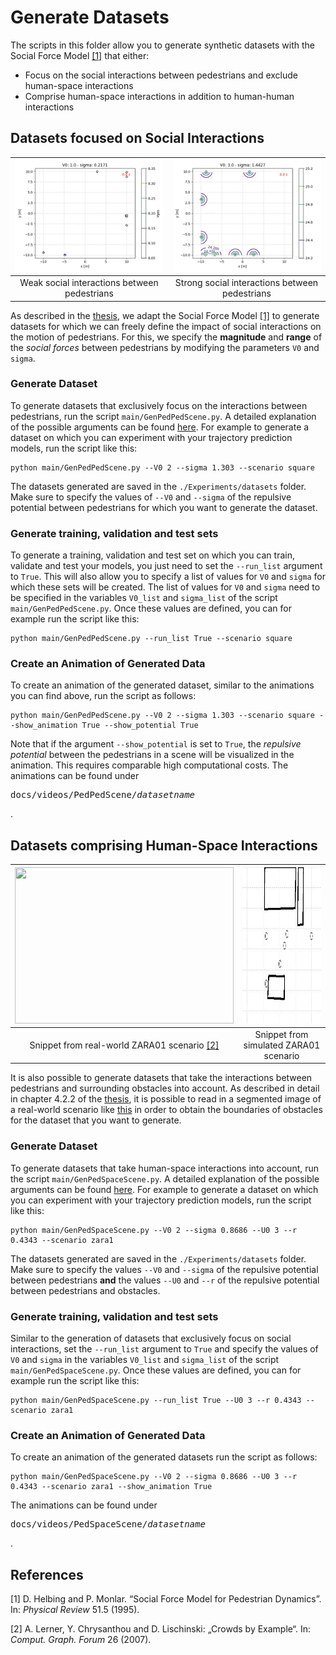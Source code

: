 # Generate Datasets

The scripts in this folder allow you to generate synthetic datasets with the Social Force Model [[1]](#1) that either: 

* Focus on the social interactions between pedestrians and exclude human-space interactions
* Comprise human-space interactions in addition to human-human interactions

## Datasets focused on Social Interactions
![Weak Social Interactions](<ReadMeSupport/PedPed_Animations/V01b0u2171.gif>) | ![Weak Social Interactions](<ReadMeSupport/PedPed_Animations/V03b1u4427.gif>) 
:-------------------------:|:-------------------------:
Weak social interactions between pedestrians            |  Strong social interactions between pedestrians


As described in the [thesis](../Bachelor_Thesis_Philipp_Mondorf.pdf), we adapt the Social Force Model [[1]](#1) to generate datasets for which we can freely define the 
impact of social interactions on the motion of pedestrians. For this, we specify the **magnitude** and **range** of the *social forces* between pedestrians by modifying the parameters `V0` and `sigma`. 

### Generate Dataset

To generate datasets that exclusively focus on the interactions between pedestrians, run the script `main/GenPedPedScene.py`. A detailed explanation of the possible arguments can be found [here](./ARGUMENTS.md). For example to generate a dataset on which you can experiment with your trajectory prediction models, run the script like this:

```
python main/GenPedPedScene.py --V0 2 --sigma 1.303 --scenario square
```

The datasets generated are saved in the `./Experiments/datasets` folder. Make sure to specify the values of `--V0` and `--sigma` of the repulsive potential between pedestrians for which you want to generate the dataset.


### Generate training, validation and test sets

To generate a training, validation and test set on which you can train, validate and test your models, you just need to set the `--run_list` argument to `True`. This will also allow you to specify a list of values for `V0` and `sigma` for which these sets will be created. The list of values for `V0` and `sigma` need to be specified in the variables `V0_list` and `sigma_list` of the script `main/GenPedPedScene.py`. Once these values are defined, you can for example run the script like this:

```
python main/GenPedPedScene.py --run_list True --scenario square
```

### Create an Animation of Generated Data

To create an animation of the generated dataset, similar to the animations you can find above, run the script as follows:

```
python main/GenPedPedScene.py --V0 2 --sigma 1.303 --scenario square --show_animation True --show_potential True
```

Note that if the argument `--show_potential` is set to `True`, the *repulsive potential* between the pedestrians in a scene will be visualized in the animation. This requires comparable high computational costs.
The animations can be found under <pre>docs/videos/PedPedScene/*datasetname*</pre>. 

## Datasets comprising Human-Space Interactions

<img src= "ReadMeSupport/PedSpace_Animations/Zara01_scenario.gif" width = "350" height = "250"> | <img src= "ReadMeSupport/PedSpace_Animations/Zara01_scenario_simulated.gif" width = "350" height = "250">
:-------------------------:|:-------------------------:
Snippet from real-world ZARA01 scenario [[2]](#2)          |  Snippet from simulated ZARA01 scenario

It is also possible to generate datasets that take the interactions between pedestrians and surrounding obstacles into account. As described in detail in chapter 4.2.2 of the [thesis](../Bachelor_Thesis_Philipp_Mondorf.pdf), it is possible to read in a segmented image of a real-world scenario like [this](docs/real_scene_images/zara1-op.jpg) in order to obtain the boundaries of obstacles for the dataset that you want to generate. 

### Generate Dataset 

To generate datasets that take human-space interactions into account, run the script `main/GenPedSpaceScene.py`.  A detailed explanation of the possible arguments can be found [here](./ARGUMENTS.md). 
For example to generate a dataset on which you can experiment with your trajectory prediction models, run the script like this:

```
python main/GenPedSpaceScene.py --V0 2 --sigma 0.8686 --U0 3 --r 0.4343 --scenario zara1
```

The datasets generated are saved in the `./Experiments/datasets` folder. Make sure to specify the values `--V0` and `--sigma` of the repulsive potential between pedestrians **and** the values `--U0` and `--r` of the repulsive potential between pedestrians and obstacles.

### Generate training, validation and test sets

Similar to the generation of datasets that exclusively focus on social interactions, set the `--run_list` argument to `True` and specify the values of `V0` and `sigma` in the variables `V0_list` and `sigma_list` of the script `main/GenPedSpaceScene.py`. Once these values are defined, you can for example run the script like this:

```
python main/GenPedSpaceScene.py --run_list True --U0 3 --r 0.4343 --scenario zara1
```

### Create an Animation of Generated Data

To create an animation of the generated datasets run the script as follows:

```
python main/GenPedSpaceScene.py --V0 2 --sigma 0.8686 --U0 3 --r 0.4343 --scenario zara1 --show_animation True
```

The animations can be found under <pre>docs/videos/PedSpaceScene/*datasetname*</pre>. 




## References
<a id="1">[1]</a>  D. Helbing and P. Monlar. “Social Force Model for Pedestrian Dynamics”. In: *Physical Review* 51.5 (1995).

<a id="2">[2]</a> A. Lerner, Y. Chrysanthou and D. Lischinski: „Crowds by Example“. In: *Comput. Graph. Forum* 26 (2007).